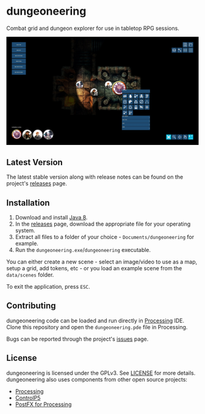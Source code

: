 # dungeoneering
Combat grid and dungeon explorer for use in tabletop RPG sessions.

![dungeoneering screenshot](screenshot.jpg)

## Latest Version

The latest stable version along with release notes can be found on the project's
[releases](https://github.com/luiscastilho/dungeoneering/releases) page.

## Installation

1. Download and install [Java 8](https://java.com/en/download/).
2. In the [releases](https://github.com/luiscastilho/dungeoneering/releases) page, download the
appropriate file for your operating system.
3. Extract all files to a folder of your choice - `Documents/dungeoneering` for example.
4. Run the `dungeoneering.exe`/`dungeoneering` executable.

You can either create a new scene - select an image/video to use as a map, setup a grid, add
tokens, etc - or you load an example scene from the `data/scenes` folder.

To exit the application, press `ESC`.

## Contributing

dungeoneering code can be loaded and run directly in [Processing](https://processing.org/) IDE.
Clone this repository and open the `dungeoneering.pde` file in Processing.

Bugs can be reported through the project's
[issues](https://github.com/luiscastilho/dungeoneering/issues) page.

## License

dungeoneering is licensed under the GPLv3. See [LICENSE](LICENSE) for more details. dungeoneering
also uses components from other open source projects:

- [Processing](https://github.com/processing/processing)
- [ControlP5](https://github.com/sojamo/controlp5)
- [PostFX for Processing](https://github.com/cansik/processing-postfx)
